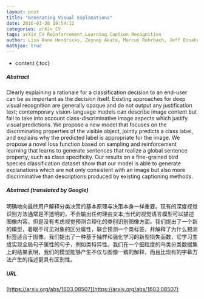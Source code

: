```yaml
---
layout: post
title: "Generating Visual Explanations"
date: 2016-03-28 19:54:12
categories: arXiv_CV
tags: arXiv_CV Reinforcement_Learning Caption Recognition
author: Lisa Anne Hendricks, Zeynep Akata, Marcus Rohrbach, Jeff Donahue, Bernt Schiele, Trevor Darrell
mathjax: true
---
```


* content
{:toc}

##### Abstract
Clearly explaining a rationale for a classification decision to an end-user can be as important as the decision itself. Existing approaches for deep visual recognition are generally opaque and do not output any justification text; contemporary vision-language models can describe image content but fail to take into account class-discriminative image aspects which justify visual predictions. We propose a new model that focuses on the discriminating properties of the visible object, jointly predicts a class label, and explains why the predicted label is appropriate for the image. We propose a novel loss function based on sampling and reinforcement learning that learns to generate sentences that realize a global sentence property, such as class specificity. Our results on a fine-grained bird species classification dataset show that our model is able to generate explanations which are not only consistent with an image but also more discriminative than descriptions produced by existing captioning methods.

##### Abstract (translated by Google)
明确地向最终用户解释分类决策的基本原理与决策本身一样重要。现有的深度视觉识别方法通常是不透明的，不会输出任何理由文本;当代的视觉语言模型可以描述图像内容，但是没有考虑视觉预测合理化的类别识别图像方面。我们提出了一个新的模型，着眼于可见对象的区分属性，联合预测一个类标签，并解释了为什么预测标签适合于图像。我们提出了一种基于抽样和强化学习的新型损失函数，它学习生成实现全局句子属性的句子，例如类特异性。我们在一个细粒度的鸟类分类数据集上的结果表明，我们的模型能够产生不仅与图像一致的解释，而且比现有的字幕方法产生的描述更具有区别性。

##### URL
[https://arxiv.org/abs/1603.08507](https://arxiv.org/abs/1603.08507)

